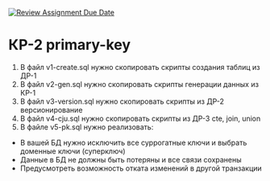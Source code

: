 [![Review Assignment Due Date](https://classroom.github.com/assets/deadline-readme-button-22041afd0340ce965d47ae6ef1cefeee28c7c493a6346c4f15d667ab976d596c.svg)](https://classroom.github.com/a/TAxVcNuM)
# КР-2 primary-key

1. В файл  v1-create.sql нужно скопировать скрипты создания таблиц из ДР-1 
2. В файл  v2-gen.sql нужно скопировать скрипты генерации данных из КР-1 
3. В файл  v3-version.sql нужно скопировать скрипты из ДР-2 версионирование 
4. В файл  v4-cju.sql нужно скопировать скрипты из ДР-3 cte, join, union
5. В файле v5-pk.sql нужно реализовать: 

- В вашей БД нужно исключить все суррогатные ключи и выбрать доменные ключи (суперключ)
- Данные в БД не должны быть потеряны и все связи сохранены
- Предусмотреть возможность отката изменений в другой транзакции
